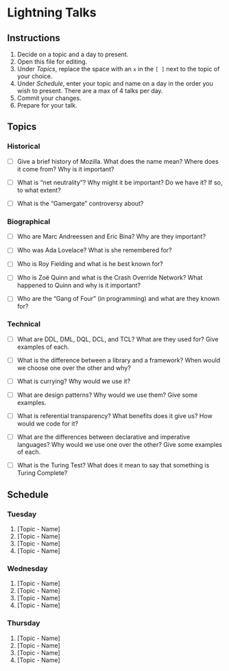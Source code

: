 # Lightning Talks

## Instructions 

1. Decide on a topic and a day to present.
2. Open this file for editing.
3. Under _Topics_, replace the space with an `x` in the `[ ]` next to the topic of your choice.
4. Under _Schedule_, enter your topic and name on a day in the order you wish to present. There are a max of 4 talks per day.
5. Commit your changes.
6. Prepare for your talk.


## Topics

### Historical

* [ ] Give a brief history of Mozilla. What does the name mean? Where does it come from? Why is it important?
* [ ] What is “net neutrality”? Why might it be important? Do we have it? If so, to what extent?
* [ ] What is the “Gamergate” controversy about?


### Biographical

* [ ] Who are Marc Andreessen and Eric Bina? Why are they important?
* [ ] Who was Ada Lovelace? What is she remembered for?
* [ ] Who is Roy Fielding and what is he best known for?
* [ ] Who is Zoë Quinn and what is the Crash Override Network? What happened to Quinn and why is it important?
* [ ] Who are the “Gang of Four” (in programming) and what are they known for?


### Technical

* [ ] What are DDL, DML, DQL, DCL, and TCL? What are they used for? Give examples of each.
* [ ] What is the difference between a library and a framework? When would we choose one over the other and why?
* [ ] What is currying? Why would we use it?
* [ ] What are design patterns? Why would we use them? Give some examples.
* [ ] What is referential transparency? What benefits does it give us? How would we code for it?
* [ ] What are the differences between declarative and imperative languages? Why would we use one over the other? Give some examples of each.
* [ ] What is the Turing Test? What does it mean to say that something is Turing Complete?


## Schedule

### Tuesday

1. [Topic - Name]
2. [Topic - Name]
3. [Topic - Name]
4. [Topic - Name]


### Wednesday

1. [Topic - Name]
2. [Topic - Name]
3. [Topic - Name]
4. [Topic - Name]


### Thursday

1. [Topic - Name]
2. [Topic - Name]
3. [Topic - Name]
4. [Topic - Name]
